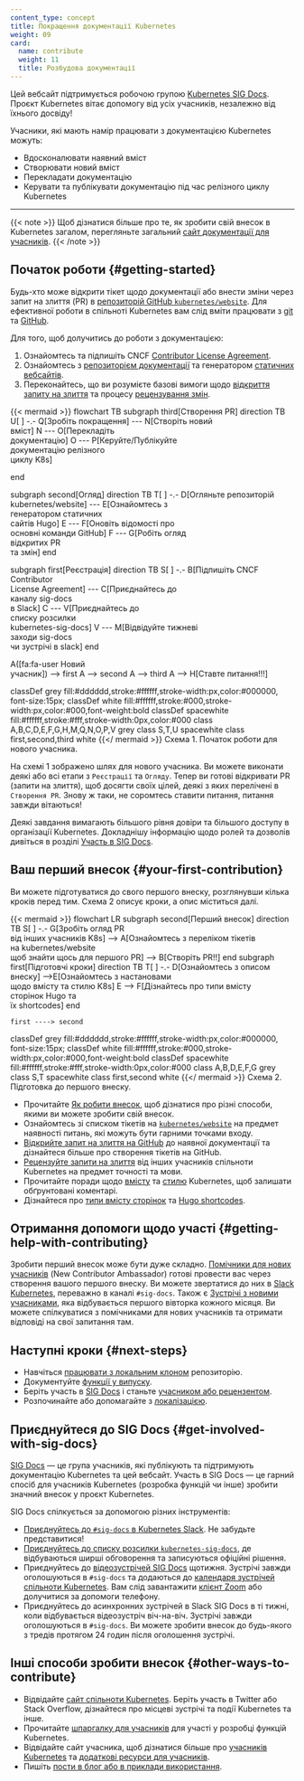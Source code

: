 ```yaml
---
content_type: concept
title: Покращення документації Kubernetes
weight: 09
card:
  name: contribute
  weight: 11
  title: Розбудова документації
---
```


Цей вебсайт підтримується робочою групою [Kubernetes SIG Docs](/docs/contribute/#get-involved-with-sig-docs). Проєкт Kubernetes вітає допомогу від усіх учасників, незалежно від їхнього досвіду!

Учасники, які мають намір працювати з документацією Kubernetes можуть:

- Вдосконалювати наявний вміст
- Створювати новий вміст
- Перекладати документацію
- Керувати та публікувати документацію під час релізного циклу Kubernetes

---

{{< note >}}
Щоб дізнатися більше про те, як зробити свій внесок в Kubernetes загалом, перегляньте загальний [сайт документації для учасників](https://www.kubernetes.dev/docs/).
{{< /note >}}

<!-- body -->

## Початок роботи {#getting-started}

Будь-хто може відкрити тікет щодо документації або внести зміни через запит на злиття (PR) в [репозиторій GitHub `kubernetes/website`](https://github.com/kubernetes/website). Для ефективної роботи в спільноті Kubernetes вам слід вміти працювати з
[git](https://git-scm.com/) та [GitHub](https://skills.github.com/).

Для того, щоб долучитись до роботи з документацією:

1. Ознайомтесь та підпишіть CNCF [Contributor License Agreement](https://github.com/kubernetes/community/blob/master/CLA.md).
2. Ознайомтесь з [репозиторієм документації](https://github.com/kubernetes/website) та генератором [статичних вебсайтів](https://gohugo.io).
3. Переконайтесь, що ви розумієте базові вимоги щодо [відкриття запиту на злиття](/docs/contribute/new-content/open-a-pr/) та процесу [рецензування змін](/docs/contribute/review/reviewing-prs/).

<!-- See https://github.com/kubernetes/website/issues/28808 for live-editor URL to this figure -->
<!-- You can also cut/paste the mermaid code into the live editor at https://mermaid-js.github.io/mermaid-live-editor to play around with it -->

{{< mermaid >}}
flowchart TB
subgraph third[Створення PR]
direction TB
U[ ] -.-
Q[Зробіть покращення] --- N[Створіть новий<br>вміст]
N --- O[Перекладіть<br>документацію]
O --- P[Керуйте/Публікуйте<br>документацію релізного<br>циклу K8s]

end

subgraph second[Огляд]
direction TB
   T[ ] -.-
   D[Огляньте репозиторій<br>kubernetes/website] --- E[Ознайомтесь з<br>генератором статичних<br>сайтів Hugo]
   E --- F[Оновіть відомості про<br>основні команди GitHub]
   F --- G[Робіть огляд<br>відкритих PR<br>та змін]
end

subgraph first[Реєстрація]
    direction TB
    S[ ] -.-
    B[Підпишіть CNCF<br>Contributor<br>License Agreement] --- C[Приєднайтесь до<br>каналу sig-docs<br>в Slack] 
    C --- V[Приєднайтесь до<br> списку розсилки<br> kubernetes-sig-docs]
    V --- M[Відвідуйте тижневі<br>заходи sig-docs<br>чи зустрічі в slack]
end

A([fa:fa-user Новий<br>учасник]) --> first
A --> second
A --> third
A --> H[Ставте питання!!!]


classDef grey fill:#dddddd,stroke:#ffffff,stroke-width:px,color:#000000, font-size:15px;
classDef white fill:#ffffff,stroke:#000,stroke-width:px,color:#000,font-weight:bold
classDef spacewhite fill:#ffffff,stroke:#fff,stroke-width:0px,color:#000
class A,B,C,D,E,F,G,H,M,Q,N,O,P,V grey
class S,T,U spacewhite
class first,second,third white
{{</ mermaid >}}
Схема 1. Початок роботи для нового учасника.

На схемі 1 зображено шлях для нового учасника. Ви можете виконати деякі або всі етапи з `Реєстрації` та `Огляду`. Тепер ви готові відкривати PR (запити на злиття), щоб досягти своїх цілей, деякі з яких перелічені в `Створення PR`. Знову ж таки, не соромтесь ставити питання, питання завжди вітаються!

Деякі завдання вимагають більшого рівня довіри та більшого доступу в організації Kubernetes. Докладнішу інформацію щодо ролей та дозволів дивіться в розділі [Участь в SIG Docs](/docs/contribute/participate/).

## Ваш перший внесок {#your-first-contribution}

Ви можете підготуватися до свого першого внеску, розглянувши кілька кроків перед тим. Схема 2 описує кроки, а опис міститься далі.

<!-- See https://github.com/kubernetes/website/issues/28808 for live-editor URL to this figure -->
<!-- You can also cut/paste the mermaid code into the live editor at https://mermaid-js.github.io/mermaid-live-editor to play around with it -->

{{< mermaid >}}
flowchart LR
    subgraph second[Перший внесок]
    direction TB
    S[ ] -.-
    G[Зробіть огляд PR<br>від інших учасників K8s] -->
    A[Ознайомтесь з переліком тікетів<br>на  kubernetes/website<br>щоб знайти щось для першого PR] --> B[Створіть PR!!]
    end
    subgraph first[Підготовчі кроки]
    direction TB
       T[ ] -.-
       D[Ознайомтесь з описом внеску] -->E[Ознайомтесь з настановами<br>щодо вмісту та стилю K8s]
       E --> F[Дізнайтесь про типи вмісту<br>сторінок Hugo та<br>їх shortcodes]
    end


    first ----> second


classDef grey fill:#dddddd,stroke:#ffffff,stroke-width:px,color:#000000, font-size:15px;
classDef white fill:#ffffff,stroke:#000,stroke-width:px,color:#000,font-weight:bold
classDef spacewhite fill:#ffffff,stroke:#fff,stroke-width:0px,color:#000
class A,B,D,E,F,G grey
class S,T spacewhite
class first,second white
{{</ mermaid >}}
Схема 2. Підготовка до першого внеску.

- Прочитайте [Як робити внесок](/docs/contribute/new-content/), щоб дізнатися про різні способи, якими ви можете зробити свій внесок.
- Ознайомтесь зі списком тікетів на [`kubernetes/website`](https://github.com/kubernetes/website/issues/) на предмет наявності питань, які можуть бути гарними точками входу.
- [Відкрийте запит на злиття на GitHub](/docs/contribute/new-content/open-a-pr/#changes-using-github) до наявної документації та дізнайтеся більше про створення тікетів на GitHub.
- [Рецензуйте запити на злиття](/docs/contribute/review/reviewing-prs/) від інших учасників спільноти Kubernetes на предмет точності та мови.
- Прочитайте поради щодо [вмісту](/docs/contribute/style/content-guide/) та [стилю](/docs/contribute/style/style-guide/) Kubernetes, щоб залишати обґрунтовані коментарі.
- Дізнайтеся про [типи вмісту сторінок](/docs/contribute/style/page-content-types/) та [Hugo shortcodes](/docs/contribute/style/hugo-shortcodes/).

## Отримання допомоги щодо участі {#getting-help-with-contributing}

Зробити перший внесок може бути дуже складно. [Помічники для нових учасників](https://github.com/kubernetes/website#new-contributor-ambassadors) (New Contributor Ambassador) готові провести вас через створення вашого першого внеску. Ви можете звертатися до них в [Slack Kubernetes](https://slack.k8s.io/), переважно в каналі `#sig-docs`. Також є [Зустрічі з новими учасниками](https://www.kubernetes.dev/resources/calendar/), яка відбувається першого вівторка кожного місяця. Ви можете спілкуватися з помічниками для нових учасників та отримати відповіді на свої запитання там.

## Наступні кроки {#next-steps}

- Навчіться [працювати з локальним клоном](/docs/contribute/new-content/open-a-pr/#fork-the-repo) репозиторію.
- Документуйте [функції у випуску](/docs/contribute/new-content/new-features/).
- Беріть участь в [SIG Docs](/docs/contribute/participate/) і станьте [учасником або рецензентом](/docs/contribute/participate/roles-and-responsibilities/).
- Розпочинайте або допомагайте з [локалізацією](/docs/contribute/localization/).

## Приєднуйтеся до SIG Docs {#get-involved-with-sig-docs}

[SIG Docs](/docs/contribute/participate/) — це група учасників, які публікують та підтримують документацію Kubernetes та цей вебсайт. Участь в SIG Docs — це гарний спосіб для учасників Kubernetes (розробка функцій чи інше) зробити значний внесок у проєкт Kubernetes.

SIG Docs спілкується за допомогою різних інструментів:

- [Приєднуйтесь до `#sig-docs` в Kubernetes Slack](https://slack.k8s.io/). Не забудьте представитися!
- [Приєднуйтесь до списку розсилки `kubernetes-sig-docs`](https://groups.google.com/forum/#!forum/kubernetes-sig-docs), де відбуваються ширші обговорення та записуються офіційні рішення.
- Приєднуйтесь до [відеозустрічей SIG Docs](https://github.com/kubernetes/community/tree/master/sig-docs) щотижня. Зустрічі завжди оголошуються в `#sig-docs` та додаються до [календаря зустрічей спільноти Kubernetes](https://calendar.google.com/calendar/embed?src=cgnt364vd8s86hr2phapfjc6uk%40group.calendar.google.com&ctz=America/Los_Angeles). Вам слід завантажити [клієнт Zoom](https://zoom.us/download) або долучитися за допомоги телефону.
- Приєднуйтесь до асинхронних зустрічей в Slack SIG Docs в ті тижні, коли відбувається відеозустріч віч-на-віч. Зустрічі завжди оголошуються в `#sig-docs`. Ви можете зробити внесок до будь-якого з тредів протягом 24 годин після оголошення зустрічі.

## Інші способи зробити внесок {#other-ways-to-contribute}

- Відвідайте [сайт спільноти Kubernetes](/community/). Беріть участь в Twitter або Stack Overflow, дізнайтеся про місцеві зустрічі та події Kubernetes та інше.
- Прочитайте [шпаргалку для учасників](https://www.kubernetes.dev/docs/contributor-cheatsheet/) для участі у розробці функцій Kubernetes.
- Відвідайте сайт учасника, щоб дізнатися більше про [учасників Kubernetes](https://www.kubernetes.dev/) та [додаткові ресурси для учасників](https://www.kubernetes.dev/resources/).
- Пишіть [пости в блог або в приклади використання](/docs/contribute/new-content/blogs-case-studies/).
